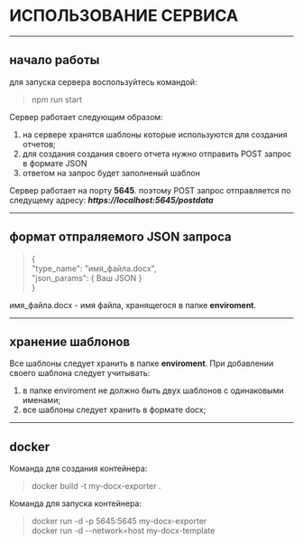 # **ИСПОЛЬЗОВАНИЕ СЕРВИСА** #  
---
## **начало работы** ##  
для запуска сервера воспользуйтесь командой:
> npm run start


Сервер работает следующим образом:
1. на сервере хранятся шаблоны которые используются для создания отчетов;
2. для создания создания своего отчета нужно отправить POST запрос в формате JSON
3. ответом на запрос будет заполненый шаблон


Cервер работает на порту **5645**. поэтому POST запрос отправляется по следущему адресу: ***https://localhost:5645/postdata***  

---  
## **формат отпраляемого JSON запроса** ##  
>{  
>"type_name": "имя_файла.docx",  
>"json_params": { Ваш JSON }  
>}  


имя_файла.docx - имя файла, хранящегося в папке **enviroment**.  

---  
## **хранение шаблонов** ##  
Все шаблоны следует хранить в папке **enviroment**. При добавлении своего шаблона следует учитывать:  
1. в папке enviroment не должно быть двух шаблонов с одинаковыми именами;
2. все шаблоны следует хранить в формате docx;

---
## **docker** ##  
Команда для создания контейнера:  
> docker build -t my-docx-exporter .


Команда для запуска контейнера:  
> docker run -d -p 5645:5645 my-docx-exporter  
> docker run -d --network=host my-docx-template  
